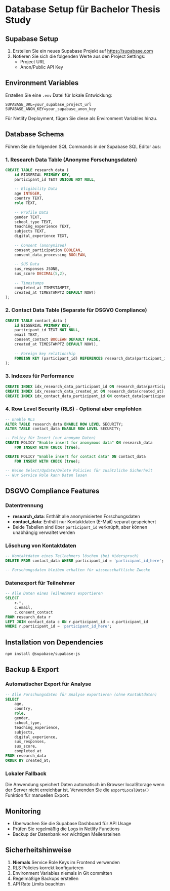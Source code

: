 # Database Setup für Bachelor Thesis Study

## Supabase Setup

1. Erstellen Sie ein neues Supabase Projekt auf https://supabase.com
2. Notieren Sie sich die folgenden Werte aus den Project Settings:
   - Project URL
   - Anon/Public API Key

## Environment Variables

Erstellen Sie eine `.env` Datei für lokale Entwicklung:

```
SUPABASE_URL=your_supabase_project_url
SUPABASE_ANON_KEY=your_supabase_anon_key
```

Für Netlify Deployment, fügen Sie diese als Environment Variables hinzu.

## Database Schema

Führen Sie die folgenden SQL Commands in der Supabase SQL Editor aus:

### 1. Research Data Table (Anonyme Forschungsdaten)

```sql
CREATE TABLE research_data (
    id BIGSERIAL PRIMARY KEY,
    participant_id TEXT UNIQUE NOT NULL,
    
    -- Eligibility Data
    age INTEGER,
    country TEXT,
    role TEXT,
    
    -- Profile Data
    gender TEXT,
    school_type TEXT,
    teaching_experience TEXT,
    subjects TEXT,
    digital_experience TEXT,
    
    -- Consent (anonymized)
    consent_participation BOOLEAN,
    consent_data_processing BOOLEAN,
    
    -- SUS Data
    sus_responses JSONB,
    sus_score DECIMAL(5,2),
    
    -- Timestamps
    completed_at TIMESTAMPTZ,
    created_at TIMESTAMPTZ DEFAULT NOW()
);
```

### 2. Contact Data Table (Separate für DSGVO Compliance)

```sql
CREATE TABLE contact_data (
    id BIGSERIAL PRIMARY KEY,
    participant_id TEXT NOT NULL,
    email TEXT,
    consent_contact BOOLEAN DEFAULT FALSE,
    created_at TIMESTAMPTZ DEFAULT NOW(),
    
    -- Foreign key relationship
    FOREIGN KEY (participant_id) REFERENCES research_data(participant_id)
);
```

### 3. Indexes für Performance

```sql
CREATE INDEX idx_research_data_participant_id ON research_data(participant_id);
CREATE INDEX idx_research_data_created_at ON research_data(created_at);
CREATE INDEX idx_contact_data_participant_id ON contact_data(participant_id);
```

### 4. Row Level Security (RLS) - Optional aber empfohlen

```sql
-- Enable RLS
ALTER TABLE research_data ENABLE ROW LEVEL SECURITY;
ALTER TABLE contact_data ENABLE ROW LEVEL SECURITY;

-- Policy für Insert (nur anonyme Daten)
CREATE POLICY "Enable insert for anonymous data" ON research_data
    FOR INSERT WITH CHECK (true);

CREATE POLICY "Enable insert for contact data" ON contact_data
    FOR INSERT WITH CHECK (true);

-- Keine Select/Update/Delete Policies für zusätzliche Sicherheit
-- Nur Service Role kann Daten lesen
```

## DSGVO Compliance Features

### Datentrennung
- **research_data**: Enthält alle anonymisierten Forschungsdaten
- **contact_data**: Enthält nur Kontaktdaten (E-Mail) separat gespeichert
- Beide Tabellen sind über `participant_id` verknüpft, aber können unabhängig verwaltet werden

### Löschung von Kontaktdaten
```sql
-- Kontaktdaten eines Teilnehmers löschen (bei Widerspruch)
DELETE FROM contact_data WHERE participant_id = 'participant_id_here';

-- Forschungsdaten bleiben erhalten für wissenschaftliche Zwecke
```

### Datenexport für Teilnehmer
```sql
-- Alle Daten eines Teilnehmers exportieren
SELECT 
    r.*,
    c.email,
    c.consent_contact
FROM research_data r
LEFT JOIN contact_data c ON r.participant_id = c.participant_id
WHERE r.participant_id = 'participant_id_here';
```

## Installation von Dependencies

```bash
npm install @supabase/supabase-js
```

## Backup & Export

### Automatischer Export für Analyse
```sql
-- Alle Forschungsdaten für Analyse exportieren (ohne Kontaktdaten)
SELECT 
    age,
    country,
    role,
    gender,
    school_type,
    teaching_experience,
    subjects,
    digital_experience,
    sus_responses,
    sus_score,
    completed_at
FROM research_data
ORDER BY created_at;
```

### Lokaler Fallback
Die Anwendung speichert Daten automatisch im Browser localStorage wenn der Server nicht erreichbar ist. Verwenden Sie die `exportLocalData()` Funktion für manuellen Export.

## Monitoring

- Überwachen Sie die Supabase Dashboard für API Usage
- Prüfen Sie regelmäßig die Logs in Netlify Functions
- Backup der Datenbank vor wichtigen Meilensteinen

## Sicherheitshinweise

1. **Niemals** Service Role Keys im Frontend verwenden
2. RLS Policies korrekt konfigurieren
3. Environment Variables niemals in Git committen
4. Regelmäßige Backups erstellen
5. API Rate Limits beachten